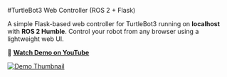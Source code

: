 #TurtleBot3 Web Controller (ROS 2 + Flask)

A simple Flask-based web controller for TurtleBot3 running on **localhost** with **ROS 2 Humble**. Control your robot from any browser using a lightweight web UI.

🎥 **[Watch Demo on YouTube](https://www.youtube.com/watch?v=yxz-K_4Kw0A)**

[![Demo Thumbnail](https://img.youtube.com/vi/yxz-K_4Kw0A/0.jpg)](https://www.youtube.com/watch?v=yxz-K_4Kw0A)
